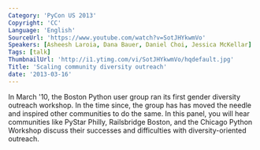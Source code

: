 ```yaml
---
Category: 'PyCon US 2013'
Copyright: 'CC'
Language: 'English'
SourceUrl: 'https://www.youtube.com/watch?v=SotJHYkwmVo'
Speakers: [Asheesh Laroia, Dana Bauer, Daniel Choi, Jessica McKellar]
Tags: [talk]
ThumbnailUrl: 'http://i1.ytimg.com/vi/SotJHYkwmVo/hqdefault.jpg'
Title: 'Scaling community diversity outreach'
date: '2013-03-16'
---
```

In March '10, the Boston Python user group ran its first gender diversity outreach workshop. In the time since, the group has has moved the needle and inspired other communities to do the same.
In this panel, you will hear communities like PyStar Philly, Railsbridge Boston, and the Chicago Python Workshop discuss their successes and difficulties with diversity-oriented outreach.
